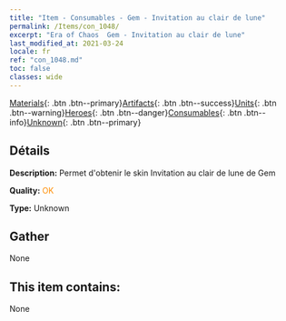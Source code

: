 ```yaml
---
title: "Item - Consumables - Gem - Invitation au clair de lune"
permalink: /Items/con_1048/
excerpt: "Era of Chaos  Gem - Invitation au clair de lune"
last_modified_at: 2021-03-24
locale: fr
ref: "con_1048.md"
toc: false
classes: wide
---
```

 [Materials](/fr/Items/){: .btn .btn--primary}[Artifacts](/fr/Items/Artifacts/){: .btn .btn--success}[Units](/fr/Items/Units/){: .btn .btn--warning}[Heroes](/fr/Items/Heroes/){: .btn .btn--danger}[Consumables](/fr/Items/Consumables/){: .btn .btn--info}[Unknown](/fr/Items/Unknown/){: .btn .btn--primary}

## Détails
 **Description:** Permet d'obtenir le skin Invitation au clair de lune de Gem

 **Quality:** <span style="color: #FF8C00">OK</span>

 **Type:** Unknown

## Gather

  None

## This item contains:

  None

